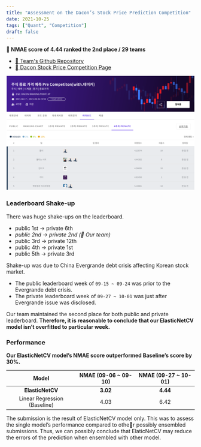 ```yaml
---
title: "Assessment on the Dacon’s Stock Price Prediction Competition"
date: 2021-10-25
tags: ["Quant", "Competition"]
draft: false
---
```


**🥈 NMAE score of 4.44 ranked the 2nd place / 29 teams**

- [🔗 Team's Github Repository](https://github.com/snoop2head/elastic-stock-prediction)
- [🔗 Dacon Stock Price Competition Page](https://dacon.io/competitions/official/235800/leaderboard)

![image-20211025181930856](./image/Dacon-Result/image-20211025181930856.png)

### Leaderboard Shake-up

There was huge shake-ups on the leaderboard.

- public 1st → private 6th
- _public 2nd → private 2nd (🤚 Our team)_
- public 3rd → private 12th
- public 4th → private 1st
- public 5th → private 3rd

Shake-up was due to China Evergrande debt crisis affecting Korean stock market.

- The public leaderboard week of `09-15 ~ 09-24` was prior to the Evergrande debt crisis.
- The private leaderboard week of `09-27 ~ 10-01` was just after Evergrande issue was disclosed.

Our team maintained the second place for both public and private leaderboard. **Therefore, it is reasonable to conclude that our ElasticNetCV model isn’t overfitted to particular week.**

### Performance

**Our ElasticNetCV model’s NMAE score outperformed Baseline’s score by 30%.**

|            Model             | NMAE (09-06 ~ 09-10) | NMAE (09-27 ~ 10-01) |
| :--------------------------: | :------------------: | :------------------: |
|       **ElasticNetCV**       |       **3.02**       |       **4.44**       |
| Linear Regression (Baseline) |         4.03         |         6.42         |

The submission is the result of ElasticNetCV model only. This was to assess the single model’s performance compared to other possibly ensembled submissions. Thus, we can possibly conclude that ElaticNetCV may reduce the errors of the prediction when ensembled with other model.
